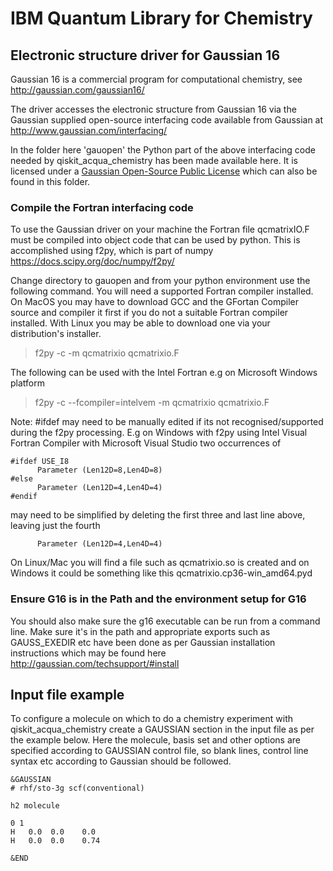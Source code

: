 # IBM Quantum Library for Chemistry

## Electronic structure driver for Gaussian 16

Gaussian 16 is a commercial program for computational chemistry, see http://gaussian.com/gaussian16/

The driver accesses the electronic structure from Gaussian 16 via the Gaussian supplied open-source interfacing code
available from Gaussian at http://www.gaussian.com/interfacing/

In the folder here 'gauopen' the Python part of the above interfacing code needed by qiskit_acqua_chemistry has been made available
here. It is licensed under a [Gaussian Open-Source Public License](./gauopen/LICENSE.txt) which can also be found in
this folder.

### Compile the Fortran interfacing code

To use the Gaussian driver on your machine the Fortran file qcmatrixIO.F must be compiled into object code that can
be used by python. This is accomplished using f2py, which is part of numpy https://docs.scipy.org/doc/numpy/f2py/

Change directory to gauopen and from your python environment use the following command. You will need a supported
Fortran compiler installed. On MacOS you may have to download GCC and the GFortan Compiler source and compiler it first
if you do not a suitable Fortran compiler installed. With Linux you may be able to download one via your distribution's
installer.

>f2py -c -m qcmatrixio qcmatrixio.F

The following can be used with the Intel Fortran e.g on Microsoft Windows platform

>f2py -c --fcompiler=intelvem -m qcmatrixio qcmatrixio.F

Note: #ifdef may need to be manually edited if its not recognised/supported during the f2py processing.
E.g on Windows with f2py using Intel Visual Fortran Compiler with Microsoft Visual Studio two occurrences of 
```
#ifdef USE_I8
      Parameter (Len12D=8,Len4D=8)
#else
      Parameter (Len12D=4,Len4D=4)
#endif
```
may need to be simplified by deleting the first three and last line above, leaving just the fourth
```
      Parameter (Len12D=4,Len4D=4)
```

On Linux/Mac you will find a file such as qcmatrixio.so is created and on Windows it could be something like this
qcmatrixio.cp36-win_amd64.pyd

### Ensure G16 is in the Path and the environment setup for G16

You should also make sure the g16 executable can be run from a command line. Make sure it's in the path and appropriate
exports such as GAUSS_EXEDIR etc have been done as per Gaussian installation instructions which may be found here
http://gaussian.com/techsupport/#install

## Input file example
To configure a molecule on which to do a chemistry experiment with qiskit_acqua_chemistry create a GAUSSIAN section in the input file
as per the example below. Here the molecule, basis set and other options are specified according to GAUSSIAN control
file, so blank lines, control line syntax etc according to Gaussian should be followed.
```
&GAUSSIAN
# rhf/sto-3g scf(conventional)

h2 molecule

0 1
H   0.0  0.0    0.0
H   0.0  0.0    0.74

&END
```
